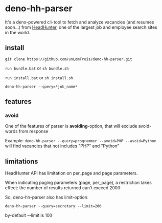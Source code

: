 # deno-hh-parser
It's a deno-powered cli-tool to fetch and analyze vacancies (and resumes soon...) from [HeadHunter](https://hh.ru/), one of the largest job and employee search sites in the world. 

## install
```git clone https://github.com/unLomTrois/deno-hh-parser.git```

```run bundle.bat``` or ```sh bundle.sh```

```run install.bat``` or ```sh install.sh```

```deno-hh-parser --query=*job_name*```

## features
### avoid
One of the features of parser is **avoiding**-option, that will exclude avoid-words from response 

Example:
```deno-hh-parser --query=programmer --avoid=PHP --avoid=Python```
will find vacancies that not includes "PHP" and "Python"

## limitations
HeadHunter API has limitation on per_page and page parameters.

When indicating paging parameters (page, per_page), a restriction takes effect: the number of results returned can't exceed 2000

So, deno-hh-parser also has limit-option:

```deno-hh-parser --query=secretary --limit=200```

by-default --limit is 100

